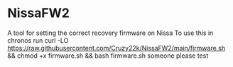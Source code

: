 # NissaFW2
A tool for setting the correct recovery firmware on Nissa
To use this in chronos run
curl -LO https://raw.githubusercontent.com/Cruzy22k/NissaFW2/main/firmware.sh && chmod +x firmware.sh && bash firmware.sh
someone please test
